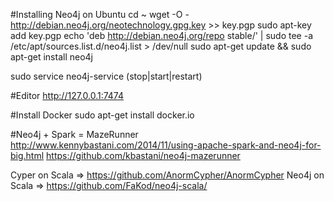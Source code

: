 #Installing Neo4j on Ubuntu
cd ~
wget -O - http://debian.neo4j.org/neotechnology.gpg.key >> key.pgp
sudo apt-key add key.pgp
echo 'deb http://debian.neo4j.org/repo stable/' | sudo tee -a /etc/apt/sources.list.d/neo4j.list > /dev/null
sudo apt-get update && sudo apt-get install neo4j

sudo service neo4j-service (stop|start|restart)


#Editor 
http://127.0.0.1:7474

#Install Docker
sudo apt-get install docker.io

#Neo4j + Spark = MazeRunner
http://www.kennybastani.com/2014/11/using-apache-spark-and-neo4j-for-big.html
https://github.com/kbastani/neo4j-mazerunner


Cyper on Scala => https://github.com/AnormCypher/AnormCypher
Neo4j on Scala => https://github.com/FaKod/neo4j-scala/